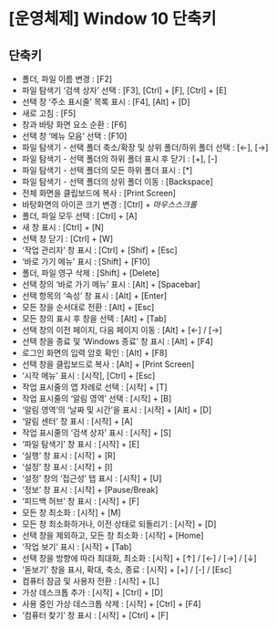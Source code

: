 # [운영체제] Window 10 단축키
## **단축키**

- 폴더, 파일 이름 변경 : [F2]
- 파일 탐색기 ‘검색 상자’ 선택 : [F3], [Ctrl] + [F], [Ctrl] + [E]
- 선택 창 ‘주소 표시줄’ 목록 표시 : [F4], [Alt] + [D]
- 새로 고침 : [F5]
- 창과 바탕 화면 요소 순환 : [F6]
- 선택 창 ‘메뉴 모음’ 선택 : [F10]
- 파일 탐색기 - 선택 폴더 축소/확장 및 상위 폴더/하위 폴더 선택 : [←], [→]
- 파일 탐색기 - 선택 폴더의 하위 폴더 표시 후 닫기 : [+], [-]
- 파일 탐색기 - 선택 폴더의 모든 하위 폴더 표시 : [*]
- 파일 탐색기 - 선택 폴더의 상위 폴더 이동 : [Backspace]
- 전체 화면을 클립보드에 복사 : [Print Screen]
- 바탕화면의 아이콘 크기 변경 : [Ctrl] + *마우스스크롤*
- 폴더, 파일 모두 선택 : [Ctrl] + [A]
- 새 창 표시 : [Ctrl] + [N]
- 선택 창 닫기 : [Ctrl] + [W]
- ‘작업 관리자’ 창 표시 : [Ctrl] + [Shif] + [Esc]
- ‘바로 가기 메뉴’ 표시 : [Shift] + [F10]
- 폴더, 파일 영구 삭제 : [Shift] + [Delete]
- 선택 창의 ‘바로 가기 메뉴’ 표시 : [Alt] + [Spacebar]
- 선택 항목의 ‘속성’ 창 표시 : [Alt] + [Enter]
- 모든 창을 순서대로 전환 : [Alt] + [Esc]
- 모든 창의 표시 후 창을 선택 : [Alt] + [Tab]
- 선택 창의 이전 페이지, 다음 페이지 이동 : [Alt] + [←] / [→]
- 선택 창을 종료 및 ‘Windows 종료’ 창 표시 : [Alt] + [F4]
- 로그인 화면의 입력 암호 확인 : [Alt] + [F8]
- 선택 창을 클립보드로 복사 : [Alt] + [Print Screen]
- ‘시작 메뉴’ 표시 : [시작], [Ctrl] + [Esc]
- 작업 표시줄의 앱 차례로 선택 : [시작] + [T]
- 작업 표시줄의 ‘알림 영역’ 선택 : [시작] + [B]
- ‘알림 영역’의 ‘날짜 및 시간’을 표시 : [시작] + [Alt] + [D]
- ‘알림 센터’ 창 표시 : [시작] + [A]
- 작업 표시줄의 ‘검색 상자’ 표시 : [시작] + [S]
- ‘파일 탐색기’ 창 표시 : [시작] + [E]
- ‘실행’ 창 표시 : [시작] + [R]
- ‘설정’ 창 표시 : [시작] + [I]
- ‘설정’ 창의 ‘접근성’ 탭 표시 : [시작] + [U]
- ‘정보’ 창 표시 : [시작] + [Pause/Break]
- ‘피드백 허브’ 창 표시 : [시작] + [F]
- 모든 창 최소화 : [시작] + [M]
- 모든 창 최소화하거나, 이전 상태로 되돌리기 : [시작] + [D]
- 선택 창을 제외하고, 모든 창 최소화 : [시작] + [Home]
- ‘작업 보기’ 표시 : [시작] + [Tab]
- 선택 창을 방향에 따라 최대화, 최소화 : [시작] + [↑] / [←] / [→] / [↓]
- ‘돋보기’ 창을 표시, 확대, 축소, 종료 : [시작] + [+] / [-] / [Esc]
- 컴퓨터 잠금 및 사용자 전환 : [시작] + [L]
- 가상 데스크톱 추가 : [시작] + [Ctrl] + [D]
- 사용 중인 가상 데스크톱 삭제 : [시작] + [Ctrl] + [F4]
- ‘컴퓨터 찾기’ 창 표시 : [시작] + [Ctrl] + [F]
